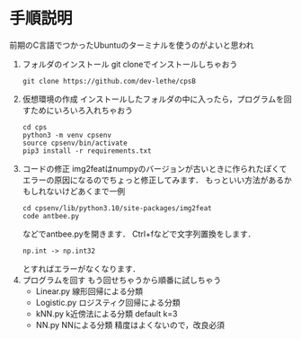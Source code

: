 # 手順説明
前期のC言語でつかったUbuntuのターミナルを使うのがよいと思われ

1. フォルダのインストール
    git cloneでインストールしちゃおう
    ```
    git clone https://github.com/dev-lethe/cpsB
    ```
2. 仮想環境の作成
    インストールしたフォルダの中に入ったら，プログラムを回すためにいろいろ入れちゃおう
    ```
    cd cps
    python3 -m venv cpsenv
    source cpsenv/bin/activate
    pip3 install -r requirements.txt
    ```
3. コードの修正
    img2featはnumpyのバージョンが古いときに作られたぽくてエラーの原因になるのでちょっと修正してみます．
    もっといい方法があるかもしれないけどあくまで一例
    ```
    cd cpsenv/lib/python3.10/site-packages/img2feat
    code antbee.py
    ```
    などでantbee.pyを開きます．
    Ctrl+fなどで文字列置換をします．
    ```
    np.int -> np.int32
    ```
    とすればエラーがなくなります．
4. プログラムを回す
    もう回せちゃうから順番に試しちゃう
    - Linear.py
        線形回帰による分類
    - Logistic.py
        ロジスティク回帰による分類
    - kNN.py
        k近傍法による分類
        default k=3
    - NN.py
        NNによる分類
        精度はよくないので，改良必須
    
